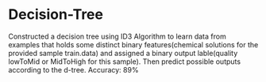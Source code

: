 # Decision-Tree

Constructed a decision tree using ID3 Algorithm to learn data from examples that holds some distinct binary features(chemical solutions
for the provided sample train.data) and assigned a binary output lable(quality lowToMid or MidToHigh for this sample). Then predict
possible outputs according to the d-tree. 
Accuracy: 89%
